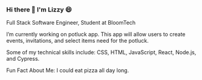 ### Hi there 👋 I'm Lizzy 😄

Full Stack Software Engineer, Student at BloomTech

I’m currently working on potluck app. This app will allow users to create events, invitations, and select items need for the potluck. 

Some of my technical skills include: CSS, HTML, JavaScript, React, Node.js, and Cypress.

Fun Fact About Me: I could eat pizza all day long. 

<!--
**lizzythomson/lizzythomson** is a ✨ _special_ ✨ repository because its `README.md` (this file) appears on your GitHub profile.
-->
